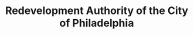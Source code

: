---
layout: repo
title: "Redevelopment Authority of the City of Philadelphia"
id: 14332
permalink: repos/14332/
---